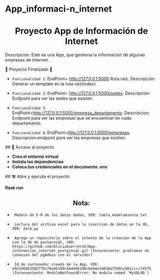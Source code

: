 # App_informaci-n_internet
<h1 align="center"> Proyecto App de Información de Internet  </h1>

<p>Descripcion: 
    Este es una App, que gestiona la información  de algunas empresas de Internet.
</p>

:construction: Proyecto Finalizado :construction:

- `Funcionalidad 1`: EndPoint= http://127.0.0.1:5000 Ruta raíz. Descripción: Generar un template en la ruta raíz(index).

- `Funcionalidad 2`: EndPoint= http://127.0.0.1:5000/sedes. Descripción:  Endpoint para ver las sedes que existen.

- `Funcionalidad 3`: EndPoint=http://127.0.0.1:5000/empresa_departamento. Descripcion: Endpoint para ver las empresas que se encuentran en cada departamento.

- `Funcionalidad 4`: EndPoint=http://127.0.0.1:5000/empresas. Descripcion:endpoint para ver las empresas que existen.

\## 📁 Acceso al proyecto

- **Crea el entorno virtual**
- **Instala las dependencias**
- **Coloca tus credenciales en el documento .env**

\## 🛠️ Abre y ejecuta el proyecto

**flask run**

<h2 align="center"> Nota:  </h2>


- ` Modelo de E-R de los datos dados, VER: tabla_modelamiento.txt`

- ` Lectura del archivo excel para la insercion de datos en la db, VER: data.py`

- ` Agrego un repositorio sobre el intento de la creación de la App con la db de postgresql, VER: https://github.com/AliciaGuerreroS/App-informacion_internet_postgresql.git (Incoveniente: problemas de conexion del pgAdmin con el servidor)`

- ` Id de contenedor creado de la App, VER: e922e6bb350277b178a45140c4a44d61d8c9a9ae1d028a75d91c861cccc74575 (Inconveniente: ModuleNotFoundError: No module named 'MySQLdb')`






